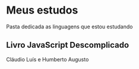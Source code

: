 # Meus estudos

Pasta dedicada as linguagens que estou estudando

## Livro JavaScript Descomplicado
  Cláudio Luís e Humberto Augusto


